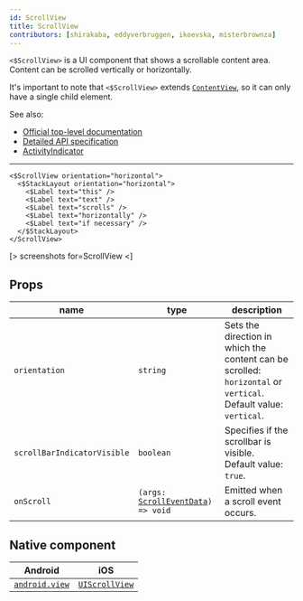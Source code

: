 ```yaml
---
id: ScrollView
title: ScrollView
contributors: [shirakaba, eddyverbruggen, ikoevska, misterbrownza]
---
```


`<$ScrollView>` is a UI component that shows a scrollable content area. Content can be scrolled vertically or horizontally.

It's important to note that `<$ScrollView>` extends [`ContentView`](https://docs.nativescript.org/api-reference/classes/_ui_content_view_.contentview), so it can only have a single child element.

See also:

* [Official top-level documentation](https://docs.nativescript.org/ui/components/scroll-view)
* [Detailed API specification](https://docs.nativescript.org/api-reference/classes/_ui_scroll_view_.scrollview)
* [ActivityIndicator](/docs/components/activity-indicator)

---

```tsx
<$ScrollView orientation="horizontal">
  <$StackLayout orientation="horizontal">
    <$Label text="this" />
    <$Label text="text" />
    <$Label text="scrolls" />
    <$Label text="horizontally" />
    <$Label text="if necessary" />
  </$StackLayout>
</ScrollView>
```

[> screenshots for=ScrollView <]

## Props

| name | type | description |
|------|------|-------------|
| `orientation` | `string` | Sets the direction in which the content can be scrolled: `horizontal` or `vertical`.<br/>Default value: `vertical`.
| `scrollBarIndicatorVisible` | `boolean` | Specifies if the scrollbar is visible.<br/>Default value: `true`.
| `onScroll` | `(args: `[`ScrollEventData`](https://docs.nativescript.org/api-reference/interfaces/_ui_scroll_view_.scrolleventdata)`) => void` | Emitted when a scroll event occurs.

## Native component

| Android | iOS |
|---------|-----|
| [`android.view`](https://developer.android.com/reference/android/view/View.html) | [`UIScrollView`](https://developer.apple.com/documentation/uikit/uiscrollview)
